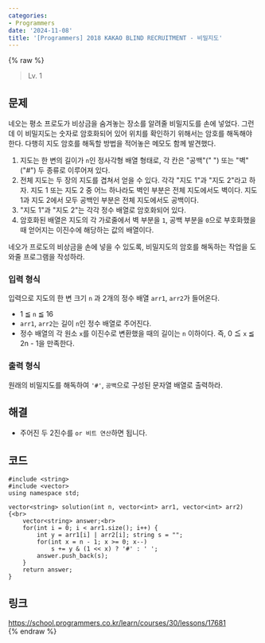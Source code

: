```yaml
---
categories:
- Programmers
date: '2024-11-08'
title: '[Programmers] 2018 KAKAO BLIND RECRUITMENT - 비밀지도'
---
```


{% raw %}
> Lv. 1<br>

## 문제
네오는 평소 프로도가 비상금을 숨겨놓는 장소를 알려줄 비밀지도를 손에 넣었다. 그런데 이 비밀지도는 숫자로 암호화되어 있어 위치를 확인하기 위해서는 암호를 해독해야 한다. 다행히 지도 암호를 해독할 방법을 적어놓은 메모도 함께 발견했다.

1.  지도는 한 변의 길이가  `n`인 정사각형 배열 형태로, 각 칸은 "공백"(" ") 또는 "벽"("#") 두 종류로 이루어져 있다.
2.  전체 지도는 두 장의 지도를 겹쳐서 얻을 수 있다. 각각 "지도 1"과 "지도 2"라고 하자. 지도 1 또는 지도 2 중 어느 하나라도 벽인 부분은 전체 지도에서도 벽이다. 지도 1과 지도 2에서 모두 공백인 부분은 전체 지도에서도 공백이다.
3.  "지도 1"과 "지도 2"는 각각 정수 배열로 암호화되어 있다.
4.  암호화된 배열은 지도의 각 가로줄에서 벽 부분을  `1`, 공백 부분을  `0`으로 부호화했을 때 얻어지는 이진수에 해당하는 값의 배열이다.

네오가 프로도의 비상금을 손에 넣을 수 있도록, 비밀지도의 암호를 해독하는 작업을 도와줄 프로그램을 작성하라.

### 입력 형식
입력으로 지도의 한 변 크기  `n`  과 2개의 정수 배열  `arr1`,  `arr2`가 들어온다.

-   1 ≦  `n`  ≦ 16
-   `arr1`,  `arr2`는 길이  `n`인 정수 배열로 주어진다.
-   정수 배열의 각 원소  `x`를 이진수로 변환했을 때의 길이는  `n`  이하이다. 즉, 0 ≦  `x`  ≦ 2n  - 1을 만족한다.

### 출력 형식
원래의 비밀지도를 해독하여  `'#'`,  `공백`으로 구성된 문자열 배열로 출력하라.

## 해결
- 주어진 두 2진수를 `or 비트 연산`하면 됩니다.

## 코드
```
#include <string>
#include <vector>
using namespace std;

vector<string> solution(int n, vector<int> arr1, vector<int> arr2) {<br>
    vector<string> answer;<br>
    for(int i = 0; i < arr1.size(); i++) {
        int y = arr1[i] | arr2[i]; string s = "";
        for(int x = n - 1; x >= 0; x--)
            s += y & (1 << x) ? '#' : ' '; 
        answer.push_back(s);
    }
    return answer;
}
```

## 링크
https://school.programmers.co.kr/learn/courses/30/lessons/17681<br>
{% endraw %}